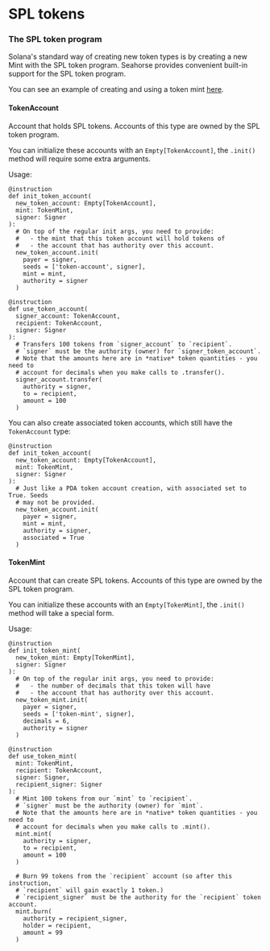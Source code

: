# SPL tokens

### The SPL token program <a href="#the-spl-token-program" id="the-spl-token-program"></a>

Solana's standard way of creating new token types is by creating a new Mint with the SPL token program. Seahorse provides convenient built-in support for the SPL token program.

You can see an example of creating and using a token mint [here](../../examples/hello.py).

#### TokenAccount <a href="#token-account" id="token-account"></a>

Account that holds SPL tokens. Accounts of this type are owned by the SPL token program.

You can initialize these accounts with an `Empty[TokenAccount]`, the `.init()` method will require some extra arguments.

Usage:

```
@instruction
def init_token_account(
  new_token_account: Empty[TokenAccount],
  mint: TokenMint,
  signer: Signer
):
  # On top of the regular init args, you need to provide:
  #   - the mint that this token account will hold tokens of
  #   - the account that has authority over this account.
  new_token_account.init(
    payer = signer,
    seeds = ['token-account', signer],
    mint = mint,
    authority = signer
  )
  
@instruction
def use_token_account(
  signer_account: TokenAccount,
  recipient: TokenAccount,
  signer: Signer
):
  # Transfers 100 tokens from `signer_account` to `recipient`.
  # `signer` must be the authority (owner) for `signer_token_account`.
  # Note that the amounts here are in *native* token quantities - you need to
  # account for decimals when you make calls to .transfer().
  signer_account.transfer(
    authority = signer,
    to = recipient,
    amount = 100
  )
```

You can also create associated token accounts, which still have the `TokenAccount` type:

```
@instruction
def init_token_account(
  new_token_account: Empty[TokenAccount],
  mint: TokenMint,
  signer: Signer
):
  # Just like a PDA token account creation, with associated set to True. Seeds
  # may not be provided.
  new_token_account.init(
    payer = signer,
    mint = mint,
    authority = signer,
    associated = True
  )
```

#### TokenMint <a href="#token-mint" id="token-mint"></a>

Account that can create SPL tokens. Accounts of this type are owned by the SPL token program.

You can initialize these accounts with an `Empty[TokenMint]`, the `.init()` method will take a special form.

Usage:

```
@instruction
def init_token_mint(
  new_token_mint: Empty[TokenMint],
  signer: Signer
):
  # On top of the regular init args, you need to provide:
  #   - the number of decimals that this token will have
  #   - the account that has authority over this account.
  new_token_mint.init(
    payer = signer,
    seeds = ['token-mint', signer],
    decimals = 6,
    authority = signer
  )
  
@instruction
def use_token_mint(
  mint: TokenMint,
  recipient: TokenAccount,
  signer: Signer,
  recipient_signer: Signer
):
  # Mint 100 tokens from our `mint` to `recipient`.
  # `signer` must be the authority (owner) for `mint`.
  # Note that the amounts here are in *native* token quantities - you need to
  # account for decimals when you make calls to .mint().
  mint.mint(
    authority = signer,
    to = recipient,
    amount = 100
  )
  
  # Burn 99 tokens from the `recipient` account (so after this instruction,
  # `recipient` will gain exactly 1 token.)
  # `recipient_signer` must be the authority for the `recipient` token account.
  mint.burn(
    authority = recipient_signer,
    holder = recipient,
    amount = 99
  )
```

